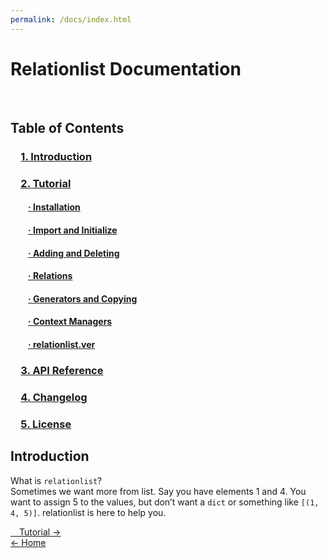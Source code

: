 ```yaml
---
permalink: /docs/index.html
---
```


# Relationlist Documentation
<br />
  
## Table of Contents
### &emsp;[1. Introduction](#intro)
### &emsp;[2. Tutorial](tutorial.html)
#### &emsp;&emsp;[· Installation](tutorial.html/#install)
#### &emsp;&emsp;[· Import and Initialize](tutorial.html/#impinit)
#### &emsp;&emsp;[· Adding and Deleting](tutorial.html/#adddelete)
#### &emsp;&emsp;[· Relations](tutorial.html/#relations)
#### &emsp;&emsp;[· Generators and Copying](tutorial.html/#gencopy)
#### &emsp;&emsp;[· Context Managers](tutorial.html/#context)
#### &emsp;&emsp;[· relationlist.ver](tutorial.html/#ver)
### &emsp;[3. API Reference](apiref.html)
### &emsp;[4. Changelog](changelog.html)
### &emsp;[5. License](license)
  
## <a id="intro">Introduction</a>
What is ``relationlist``?  
Sometimes we want more from list. Say you have elements 1 and 4. You want to assign 5 to the values, but don’t want a ``dict`` or something like ``[(1, 4, 5)]``.
relationlist is here to help you.  
  
[&emsp;Tutorial →](tutorial.html)  
[← Home](/)
